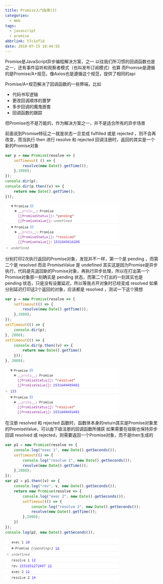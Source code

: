 ```yaml
---
title: Promise入门指南(3)
categories:
  - Web
tags:
  - javascript
  - promise
abbrlink: 57c1ef1d
date: 2018-07-15 18:44:55
---
```

Promise是JavaScript异步编程解决方案，之一
以往我们所习惯的回调函数也是之一，还有事件监听和观察者模式（也叫发布订阅模式）也算
而Promise是遵循的是Promise/A+规范，像Axios也是遵循这个规范，提供了相同的api

Promise/A+规范解决了回调函数的一些弊端，比如
* 代码书写逻辑
* 更改回调顺序的噩梦
* 多步回调的魔鬼嵌套
* 回调函数的跟踪

但Promise也不是万能的，作为解决方案之一，并不是适合所有的异步场景

前面说到Promise特征之一就是状态一旦变成 fulfilled 或是 rejected ，则不会再改变，而当执行 then 进行 resolve 和 rejected 回调注册时，返回的其实是一个新的Promise对象

```js
var p = new Promise(resolve => {
	setTimeout( () => {
		resolve(new Date().getTime());
    },1000);
});
console.dir(p);
console.dir(p.then((v) => {
	return new Date().getTime();
}));
```
<!--more-->
![img](/images/2018/07/promise_newobj1.png)

分别打印2次执行返回的Promise对象，发现并不一样，第一个是 pending ，而第二个是 resolved 而且 PromiseValue 是 undefined
其实这是因为Promise是异步执行，代码是先返回新的Promise对象，再执行异步处理，所以在打出第一个Promise对象那一刻确实是 pending 状态，而第二个打出的一刻其实也是 pending 状态，只是没有设置延迟，所以等我点开对象时已经变成 resolved
如果分别延迟打印这2个返回的对象，应该都是 resolved ，测试一下这个猜想

```js
var p = new Promise(resolve => {
	setTimeout(() => {
		resolve(new Date().getTime());
    },1000);
});
setTimeout(() => {
	console.dir(p);
}, 2000);
setTimeout(() => {
	console.dir(p.then((v) => {
		return new Date().getTime()
	}));
}, 3000);
```
![img](/images/2018/07/promise_newobj2.png)

在注册 resolved 和 rejected 函数时，函数体本身的return其实是Promise对象里的PromiseValue，可以由下级注册的回调函数所捕获
如果需要在级联也保持异步回调 resolved 或 rejected，则需要返回一个Promise对象，而不是then生成的
```js
var p1 = new Promise(resolve => {
	console.log("exec 1", new Date().getSeconds());
	setTimeout(() => {
		console.log("resolve 1", new Date().getSeconds());
		resolve(new Date().getTime());
    },2000);
});
var p2 = p1.then((v) => {
	console.log("rev", v, new Date().getSeconds());
	return new Promise(resolve => {
		console.log("exec 2", new Date().getSeconds());
		setTimeout(() => {
			console.log("resolve 2", new Date().getSeconds());
			resolve(new Date().getTime());
	    },2000);
	})
});
console.log(p2, new Date().getSeconds());
```
![img](/images/2018/07/promise_newobj3.png)